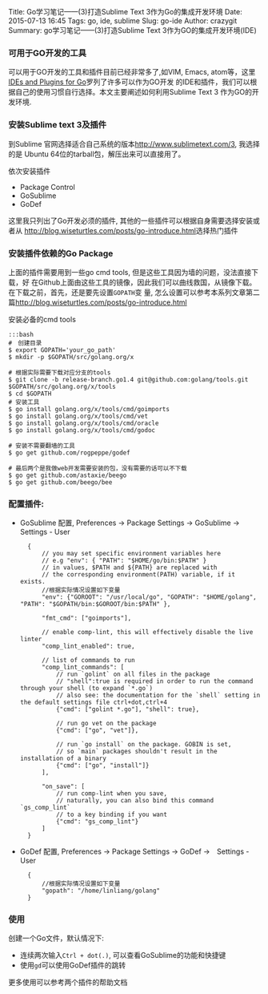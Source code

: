Title: Go学习笔记——(3)打造Sublime Text 3作为Go的集成开发环境
Date: 2015-07-13 16:45
Tags: go, ide, sublime
Slug: go-ide
Author: crazygit
Summary: go学习笔记——(3)打造Sublime Text 3作为GO的集成开发环境(IDE)


### 可用于GO开发的工具

可以用于GO开发的工具和插件目前已经非常多了,如VIM, Emacs, atom等，这里[IDEs and Plugins for
Go](https://github.com/golang/go/wiki/IDEsAndTextEditorPlugins)罗列了许多可以作为GO开发
的IDE和插件，我们可以根据自己的使用习惯自行选择。本文主要阐述如何利用Sublime
Text 3 作为GO的开发环境.


### 安装Sublime text 3及插件

到Sublime 官网选择适合自己系统的版本<http://www.sublimetext.com/3>, 我选择的是
Ubuntu 64位的tarball包，解压出来可以直接用了。

依次安装插件

* Package Control
* GoSublime
* GoDef

这里我只列出了Go开发必须的插件, 其他的一些插件可以根据自身需要选择安装或者从
<http://blog.wiseturtles.com/posts/go-introduce.html>选择热门插件


### 安装插件依赖的Go Package

上面的插件需要用到一些go cmd tools, 但是这些工具因为墙的问题，没法直接下载，好
在Github上面由这些工具的镜像，因此我们可以曲线救国，从镜像下载。在下载之前，首先，还是要先设置`GOPATH`变
量, 怎么设置可以参考本系列文章第二篇<http://blog.wiseturtles.com/posts/go-introduce.html>

安装必备的cmd tools

    :::bash
    #　创建目录
    $ export GOPATH='your_go_path'
    $ mkdir -p $GOPATH/src/golang.org/x

    # 根据实际需要下载对应分支的tools
    $ git clone -b release-branch.go1.4 git@github.com:golang/tools.git $GOPATH/src/golang.org/x/tools
    $ cd $GOPATH
    # 安装工具
    $ go install golang.org/x/tools/cmd/goimports
    $ go install golang.org/x/tools/cmd/vet
    $ go install golang.org/x/tools/cmd/oracle
    $ go install golang.org/x/tools/cmd/godoc

    # 安装不需要翻墙的工具
    $ go get github.com/rogpeppe/godef

    # 最后两个是我做web开发需要安装的包，没有需要的话可以不下载
    $ go get github.com/astaxie/beego
    $ go get github.com/beego/bee

### 配置插件:

* GoSublime 配置, Preferences -> Package Settings -> GoSublime ->　Settings - User

        {
            // you may set specific environment variables here
            // e.g "env": { "PATH": "$HOME/go/bin:$PATH" }
            // in values, $PATH and ${PATH} are replaced with
            // the corresponding environment(PATH) variable, if it exists.
            //根据实际情况设置如下变量
            "env": {"GOROOT": "/usr/local/go", "GOPATH": "$HOME/golang", "PATH": "$GOPATH/bin:$GOROOT/bin:$PATH" },

            "fmt_cmd": ["goimports"],

            // enable comp-lint, this will effectively disable the live linter
            "comp_lint_enabled": true,

            // list of commands to run
            "comp_lint_commands": [
                // run `golint` on all files in the package
                // "shell":true is required in order to run the command through your shell (to expand `*.go`)
                // also see: the documentation for the `shell` setting in the default settings file ctrl+dot,ctrl+4
                {"cmd": ["golint *.go"], "shell": true},

                // run go vet on the package
                {"cmd": ["go", "vet"]},

                // run `go install` on the package. GOBIN is set,
                // so `main` packages shouldn't result in the installation of a binary
                {"cmd": ["go", "install"]}
            ],

            "on_save": [
                // run comp-lint when you save,
                // naturally, you can also bind this command `gs_comp_lint`
                // to a key binding if you want
                {"cmd": "gs_comp_lint"}
            ]
        }

* GoDef 配置, Preferences -> Package Settings -> GoDef ->　Settings - User

        {
            //根据实际情况设置如下变量
            "gopath": "/home/linliang/golang"
        }


### 使用

创建一个Go文件，默认情况下:

* 连续两次输入`Ctrl + dot(.)`, 可以查看GoSublime的功能和快捷键
* 使用`gd`可以使用GoDef插件的跳转

更多使用可以参考两个插件的帮助文档
